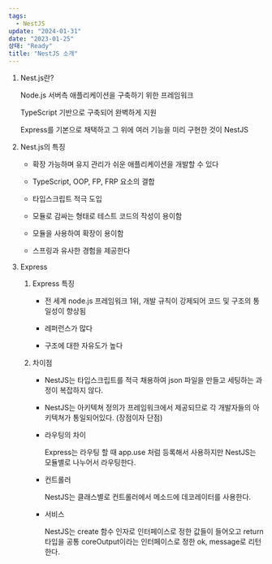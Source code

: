 ```yaml
---
tags:
  - NestJS
update: "2024-01-31"
date: "2023-01-25"
상태: "Ready"
title: "NestJS 소개"
---
```

1. Nest.js란?

    Node.js 서버측 애플리케이션을 구축하기 위한 프레임워크

    TypeScript 기반으로 구축되어 완벽하게 지원

    Express를 기본으로 채택하고 그 위에 여러 기능을 미리 구현한 것이 NestJS

1. Nest.js의 특징

    - 확장 가능하며 유지 관리가 쉬운 애플리케이션을 개발할 수 있다

    - TypeScript, OOP, FP, FRP 요소의 결합

    - 타입스크립트 적극 도입

    - 모듈로 감싸는 형태로 테스트 코드의 작성이 용이함

    - 모듈을 사용하여 확장이 용이함

    - 스프링과 유사한 경험을 제공한다

1. Express

    1. Express 특징

        - 전 세계 node.js 프레임워크 1위, 개발 규칙이 강제되어 코드 및 구조의 통일성이 향상됨

        - 레퍼런스가 많다

        - 구조에 대한 자유도가 높다

    1. 차이점

        - NestJS는 타입스크립트를 적극 채용하여 json 파일을 만들고 세팅하는 과정이 복잡하지 않다. 

        - NestJS는 아키텍쳐 정의가 프레임워크에서 제공되므로 각 개발자들의 아키텍쳐가 통일되어있다. (장점이자 단점)

        - 라우팅의 차이

            Express는 라우팅 할 때 app.use 처럼 등록해서 사용하지만 NestJS는 모듈별로 나누어서 라우팅한다. 

        - 컨트롤러

            NestJS는 클래스별로 컨트롤러에서 메소드에 데코레이터를 사용한다.

        - 서비스

            NestJS는 create 함수 인자로 인터페이스로 정한 값들이 들어오고 return 타입을 공통 coreOutput이라는 인터페이스로 정한 ok, message로 리턴한다. 

        

